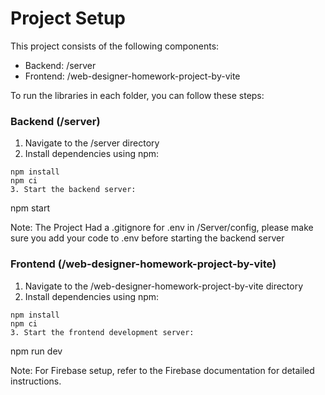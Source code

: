 
# Project Setup

This project consists of the following components:
- Backend: /server
- Frontend: /web-designer-homework-project-by-vite

To run the libraries in each folder, you can follow these steps:

### Backend (/server)
1. Navigate to the /server directory
2. Install dependencies using npm:
```
npm install
npm ci
3. Start the backend server:
```
npm start

Note: The Project Had a .gitignore for .env in /Server/config, please make sure you add your code to .env before starting the backend server

### Frontend (/web-designer-homework-project-by-vite)
1. Navigate to the /web-designer-homework-project-by-vite directory
2. Install dependencies using npm:
```
npm install
npm ci
3. Start the frontend development server:
```
npm run dev

Note: For Firebase setup, refer to the Firebase documentation for detailed instructions.